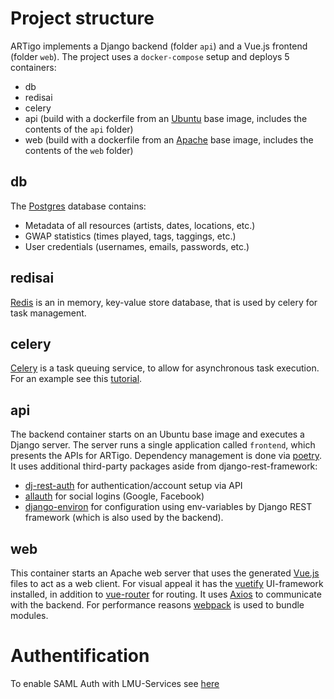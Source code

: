 # Project structure
ARTigo implements a Django backend (folder `api`) and a Vue.js frontend (folder `web`). The project uses a `docker-compose` setup and deploys 5 containers:
* db
* redisai
* celery
* api (build with a dockerfile from an [Ubuntu](https://ubuntu.com/) base image, includes the contents of the `api` folder)
* web (build with a dockerfile from an [Apache](https://httpd.apache.org/) base image, includes the contents of the `web` folder)

## db
The [Postgres](https://www.postgresql.org/) database contains:
* Metadata of all resources (artists, dates, locations, etc.)
* GWAP statistics (times played, tags, taggings, etc.)
* User credentials (usernames, emails, passwords, etc.)

## redisai
[Redis](https://redis.io/) is an in memory, key-value store database, that is used by celery for task management.

## celery
[Celery](https://docs.celeryproject.org/en/stable/index.html) is a task queuing service, to allow for asynchronous task execution. For an example see this [tutorial](https://stackabuse.com/asynchronous-tasks-in-django-with-redis-and-celery/).

## api
The backend container starts on an Ubuntu base image and executes a Django server. The server runs a single application called `frontend`, which presents the APIs for ARTigo. Dependency management is done via [poetry](https://python-poetry.org/). It uses additional third-party packages aside from django-rest-framework:
* [dj-rest-auth](https://github.com/iMerica/dj-rest-auth) for authentication/account setup via API
* [allauth](https://github.com/pennersr/django-allauth) for social logins (Google, Facebook)
* [django-environ](https://github.com/joke2k/django-environ) for configuration using env-variables
by Django REST framework (which is also used by the backend).

## web
This container starts an Apache web server that uses the generated [Vue.js](https://vuejs.org/) files to act as a web client. For visual appeal it has the [vuetify](https://vuetifyjs.com/) UI-framework installed, in addition to [vue-router](https://router.vuejs.org/) for routing. It uses [Axios](https://axios-http.com/) to communicate with the backend. For performance reasons [webpack](https://webpack.js.org/) is used to bundle modules.


# Authentification
To enable SAML Auth with LMU-Services see [here](https://doku.lrz.de/pages/viewpage.action?pageId=56919067)